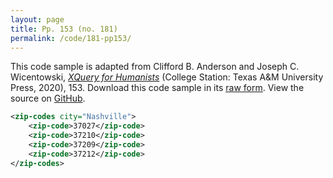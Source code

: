 ```yaml
---
layout: page
title: Pp. 153 (no. 181)
permalink: /code/181-pp153/
---
```


This code sample is adapted from Clifford B. Anderson and Joseph C. Wicentowski, 
[_XQuery for Humanists_](/) (College Station: Texas A&M University Press, 2020), 153. 
Download this code sample in its [raw form](/code/181-pp153/181-pp153.xml).
View the source on [GitHub](https://github.com/coding4humanists/xquery4humanists/blob/release/code/181-pp153/181-pp153.xml).

```xml
<zip-codes city="Nashville">
    <zip-code>37027</zip-code>
    <zip-code>37210</zip-code>
    <zip-code>37209</zip-code>
    <zip-code>37212</zip-code>
</zip-codes>
```  

